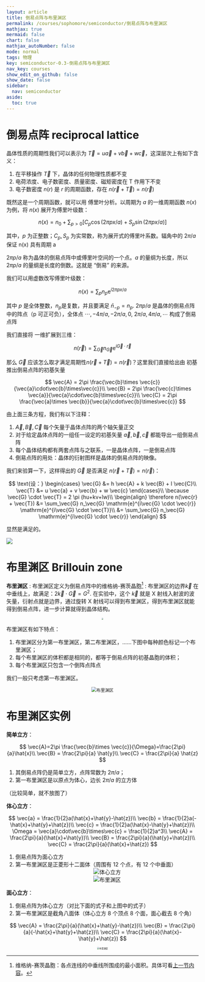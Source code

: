 ```yaml
---
layout: article
title: 倒易点阵与布里渊区
permalink: /courses/sophomore/semiconductor/倒易点阵与布里渊区
mathjax: true
mermaid: false
chart: false
mathjax_autoNumber: false
mode: normal
tags: 物理
key: semiconductor-0.3-倒易点阵与布里渊区
nav_key: courses
show_edit_on_github: false
show_date: false
sidebar:
  nav: semiconductor
aside:
  toc: true
---
```


<!--more-->

# 倒易点阵 reciprocal lattice

晶体性质的周期性我们可以表示为 $\vec{T} = u \vec{a} + v \vec{b} + w \vec{c}$，这深层次上有如下含义：

1. 在平移操作 $\vec{T}$ 下，晶体的任何物理性质都不变
2. 电荷浓度、电子数密度、质量密度、磁矩密度在 T 作用下不变
3. 电子数密度 $n(r)$ 是 $r$ 的周期函数，存在 $n(\vec{r} + \vec{T}) = n(\vec{r})$

既然这是一个周期函数，就可以用 傅里叶分析。以周期为 $a$ 的一维周期函数 $n(x)$ 为例，将 $n(x)$ 展开为傅里叶级数：

$$
n(x) = n_0 + \sum_{p>0} [C_p \cos(2\pi p x/a) + S_p \sin(2\pi p x/a)]
$$

其中，$p$ 为正整数；$C_p, S_p$ 为实常数，称为展开式的傅里叶系数。辐角中的 $2\pi /a$ 保证 n(x) 具有周期 a

$2\pi p/a$ 称为晶体的倒易点阵中或傅里叶空间的一个点。$a$ 的量纲为长度，所以 $2\pi p/a$ 的量纲是长度的倒数。这就是 “倒易” 的来源。

我们可以用虚数改写傅里叶级数：

$$
n(x) = \sum_p n_p \mathrm{e}^{i 2\pi px/a}
$$

其中 $p$ 是全体整数，$n_p$是复数，并且要满足 $\bar{n}_{-p}=n_p$.  $2\pi p/a$ 是晶体的倒易点阵中的阵点（p 可正可负），全体点 $\cdots, -4\pi/a, -2\pi/a, 0,$ $2\pi/a, 4\pi/a, \cdots$ 构成了倒易点阵

我们直接将 一维扩展到三维：

$$
n(\vec{r}) = \sum_\vec{G} n_\vec{G} \mathrm{e}^{i\vec{G} \cdot \vec{r}}
$$

那么 $\vec{G}$ 应该怎么取才满足周期性$n(\vec{r} + \vec{T}) = n(\vec{r})$？这里我们直接给出由 初基 推出倒易点阵的初基矢量

$$
\vec{A} = 2\pi \frac{\vec{b}\times \vec{c}}{\vec{a}\cdot\vec{b}\times\vec{c}}\\
\vec{B} = 2\pi \frac{\vec{c}\times \vec{a}}{\vec{a}\cdot\vec{b}\times\vec{c}}\\
\vec{C} = 2\pi \frac{\vec{a}\times \vec{b}}{\vec{a}\cdot\vec{b}\times\vec{c}}
$$

由上面三条方程，我们有以下注释：

1. $\vec{A},\vec{B},\vec{C}$ 每个矢量于晶体点阵的两个轴矢量正交
2. 对于给定晶体点阵的一组任一设定的初基矢量 $\vec{a},\vec{b},\vec{c}$ 都能导出一组倒易点阵
3. 每个晶体结构都有两套点阵与之联系，一是晶体点阵，一是倒易点阵
4. 倒易点阵的用处：晶体的衍射图样是晶体的倒易点阵的映像。

我们来验算一下，这样得出的 $\vec{G}$ 是否满足 $n(\vec{r} + \vec{T}) = n(\vec{r})$：

$$
\text{设：}
\begin{cases}
\vec{G} &= h \vec{A} + k \vec{B} + l \vec{C}\\
\vec{T} &= u \vec{a} + v \vec{b} + w \vec{c}
\end{cases}\\
\because \vec{G} \cdot \vec{T} = 2 \pi (hu+kv+lw)\\
\begin{align}
\therefore  n(\vec{r} + \vec{T}) &= \sum_\vec{G} n_\vec{G} \mathrm{e}^{i\vec{G} \cdot \vec{r}} \mathrm{e}^{i\vec{G} \cdot \vec{T}}\\
&= \sum_\vec{G} n_\vec{G} \mathrm{e}^{i\vec{G} \cdot \vec{r}}
\end{align}
$$

显然是满足的。

![](http://electrons.wdfiles.com/local--files/paraelectric-and-antiferroelectric-properties/Reciprocal_Lattice.jpg)

# 布里渊区 Brillouin zone

**布里渊区**
: 布里渊区定义为倒易点阵中的维格纳-赛茨晶胞[^1]
: 布里渊区的边界$\vec{k}$ 在中垂线上，故满足：$2\vec{k} \cdot \vec{G} = G^2$. 在实验中，这个 $\vec{k}$ 就是 X 射线入射波的波矢量，衍射点就是边界，通过旋转 X 射线可以得到布里渊区，得到布里渊区就能得到倒易点阵，进一步计算就得到晶体结构。

[^1]: 维格纳-赛茨晶胞：各点连线的中垂线所围成的最小面积。具体可看[上一节内容](/courses/sophomore/semiconductor/晶体结构)。

<center><img src="https://www.researchgate.net/profile/Dahe_Liu/publication/224594623/figure/fig1/AS:393833167769616@1470908552450/Schematic-diagram-of-the-reciprocal-lattice-of-a-triangular-lattice-The-dashed-line.png" style="zoom:30%"></center>

布里渊区有如下特点：

1. 布里渊区分为第一布里渊区，第二布里渊区，……下图中每种颜色标记一个布里渊区；
2. 每个布里渊区的体积都是相同的，都等于倒易点阵的初基晶胞的体积；
3. 每个布里渊区只包含一个倒阵点阵点

我们一般只考虑第一布里渊区。

<center><img src="http://cdn.iopscience.com/images/books/978-1-6817-4621-0/live/bk978-1-6817-4621-0ch5f12_online.jpg" title="布里渊区" style="zoom:80%"></center>

# 布里渊区实例

**简单立方**：

$$
\vec{A}=2\pi \frac{\vec{b}\times \vec{c}}{\Omega}=\frac{2\pi}{a}\hat{x}\\
\vec{B} = \frac{2\pi}{a} \hat{y}\\
\vec{C} = \frac{2\pi}{a} \hat{z}
$$

1. 其倒易点阵仍是简单立方，点阵常数为 $2\pi/a$；
2. 第一布里渊区是以原点为体心，边长 $2\pi/a$ 的立方体

（比较简单，就不放图了）

**体心立方**：

$$
\vec{a} = \frac{1}{2}a(\hat{x}+\hat{y}-\hat{z})\\
\vec{b} = \frac{1}{2}a(-\hat{x}+\hat{y}+\hat{z})\\
\vec{c} = \frac{1}{2}a(\hat{x}-\hat{y}+\hat{z})\\
\Omega = \vec{a}\cdot\vec{b}\times\vec{c} = \frac{1}{2}a^3\\
\vec{A} = \frac{2\pi}{a}(\hat{x}+\hat{y})\\
\vec{B} = \frac{2\pi}{a}(\hat{y}+\hat{z})\\
\vec{C} = \frac{2\pi}{a}(\hat{x}+\hat{z})
$$

1. 倒易点阵为面心立方
2. 第一布里渊区是正菱形十二面体（周围有 12 个点，有 12 个中垂面）
   <center><img src="http://image.slideserve.com/1436335/slide12-n.jpg" title="体心立方"></center>
   <center><img src="http://britneyspears.ac/physics/crystals/images/wsbcc.gif" title="布里渊区"></center>

**面心立方**：

1. 倒易点阵为体心立方（对比下面的式子和上图中的式子）
2. 第一布里渊区是截角八面体（体心立方 8 个顶点 8 个面，面心截去 8 个角）

$$
\vec{A} = \frac{2\pi}{a}(\hat{x}+\hat{y}-\hat{z})\\
\vec{B} = \frac{2\pi}{a}(-\hat{x}+\hat{y}+\hat{z})\\
\vec{C} = \frac{2\pi}{a}(\hat{x}-\hat{y}+\hat{z})
$$

<center><img src="https://www.researchgate.net/profile/Agnieszka_Werpachowska/publication/282866195/figure/fig3/AS:669570146766860@1536649371234/The-First-Brillouin-zone-B-of-a-fcc-lattice-with-high-symmetry-k-points-marked-which.png" title="布里渊区" style="zoom:40%"></center>
